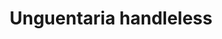 ---
label: 
title: "Unguentaria handleless"
order: 580
layout: table-of-contents
presentation: grid
---
